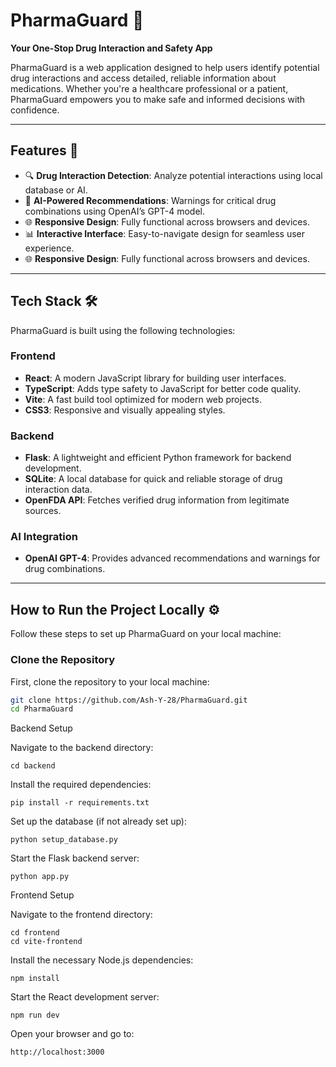 # PharmaGuard 🚀
**Your One-Stop Drug Interaction and Safety App**

PharmaGuard is a web application designed to help users identify potential drug interactions and access detailed, reliable information about medications. Whether you're a healthcare professional or a patient, PharmaGuard empowers you to make safe and informed decisions with confidence.

---

## Features 🌟
- 🔍 **Drug Interaction Detection**: Analyze potential interactions using local database or AI.
- 🧠 **AI-Powered Recommendations**: Warnings for critical drug combinations using OpenAI’s GPT-4 model.
- 🌐 **Responsive Design**: Fully functional across browsers and devices.
- 📊 **Interactive Interface**: Easy-to-navigate design for seamless user experience.
- 🌐 **Responsive Design**: Fully functional across browsers and devices.

---

## Tech Stack 🛠️ 
PharmaGuard is built using the following technologies:

### Frontend
- **React**: A modern JavaScript library for building user interfaces.
- **TypeScript**: Adds type safety to JavaScript for better code quality.
- **Vite**: A fast build tool optimized for modern web projects.
- **CSS3**: Responsive and visually appealing styles.

### Backend
- **Flask**: A lightweight and efficient Python framework for backend development.
- **SQLite**: A local database for quick and reliable storage of drug interaction data.
- **OpenFDA API**: Fetches verified drug information from legitimate sources.

### AI Integration
- **OpenAI GPT-4**: Provides advanced recommendations and warnings for drug combinations.

---

## How to Run the Project Locally  ⚙️ 
Follow these steps to set up PharmaGuard on your local machine:

### Clone the Repository
First, clone the repository to your local machine:
```bash
git clone https://github.com/Ash-Y-28/PharmaGuard.git
cd PharmaGuard
```

Backend Setup

Navigate to the backend directory:
```
cd backend
```

Install the required dependencies:
```
pip install -r requirements.txt
```

Set up the database (if not already set up):
```
python setup_database.py
```

Start the Flask backend server:
```
python app.py
```

Frontend Setup

Navigate to the frontend directory:
```
cd frontend
cd vite-frontend
```

Install the necessary Node.js dependencies:
```
npm install
```

Start the React development server:
```
npm run dev
```
Open your browser and go to:
```
http://localhost:3000
```
